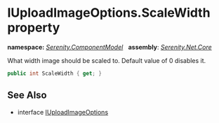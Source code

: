 # IUploadImageOptions.ScaleWidth property
**namespace:** *[Serenity.ComponentModel](../../README.md#serenity.componentmodel-namespace)*   **assembly**: *[Serenity.Net.Core](../../README.md)*

What width image should be scaled to. Default value of 0 disables it.

```csharp
public int ScaleWidth { get; }
```

## See Also

* interface [IUploadImageOptions](../IUploadImageOptions.md)